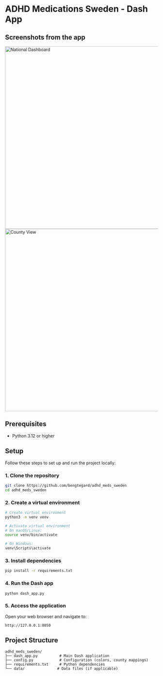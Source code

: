 # ADHD Medications Sweden - Dash App


## Screenshots from the app

<img src="https://github.com/user-attachments/assets/6474f625-b7cf-4258-a4f5-fdf18af3f3bb" width="600" alt="National Dashboard" />
<img src="https://github.com/user-attachments/assets/e8cd05d5-fa06-4b58-9680-2a8abbd4d76b" width="600" alt="County View" />


## Prerequisites

- Python 3.12 or higher

## Setup

Follow these steps to set up and run the project locally:

### 1. Clone the repository
```bash
git clone https://github.com/bengtegard/adhd_meds_sweden
cd adhd_meds_sweden
```

### 2. Create a virtual environment
```bash
# Create virtual environment
python3 -m venv venv

# Activate virtual environment
# On macOS/Linux:
source venv/bin/activate

# On Windows:
venv\Scripts\activate
```

### 3. Install dependencies
```bash
pip install -r requirements.txt
```

### 4. Run the Dash app
```bash
python dash_app.py
```

### 5. Access the application
Open your web browser and navigate to:
```
http://127.0.0.1:8050
```

## Project Structure
```
adhd_meds_sweden/
├── dash_app.py          # Main Dash application
├── config.py            # Configuration (colors, county mappings)
├── requirements.txt     # Python dependencies
└── data/               # Data files (if applicable)
```

